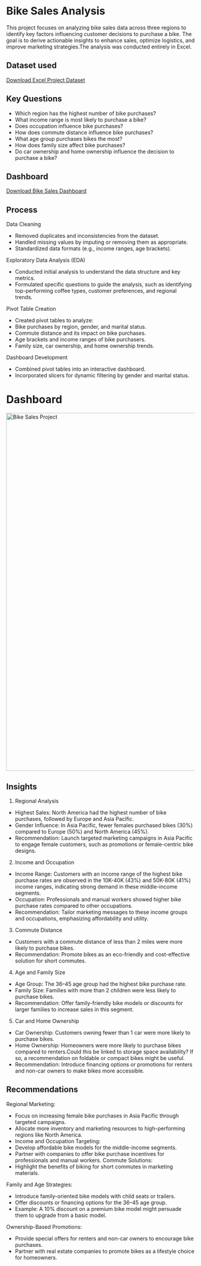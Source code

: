 # Bike Sales Analysis
This project focuses on analyzing bike sales data across three regions to identify key factors influencing customer decisions to purchase a bike. The goal is to derive actionable insights to enhance sales, optimize logistics, and improve marketing strategies.The analysis was conducted entirely in Excel.


## Dataset used 

<a href="https://github.com/sara-sgit/Bike_sales_Analysis/blob/main/Excel%20Project%20Dataset.xlsx" target="_blank">Download Excel Project Dataset</a>



## Key Questions
- Which region has the highest number of bike purchases?
- What income range is most likely to purchase a bike?
- Does occupation influence bike purchases?
- How does commute distance influence bike purchases?
- What age group purchases bikes the most?
- How does family size affect bike purchases?
- Do car ownership and home ownership influence the decision to purchase a bike?

## Dashboard
  <a href="https://github.com/sara-sgit/Bike_sales_Analysis/blob/main/Bike%20sales%20Analysis.xlsx" target="_blank">Download Bike Sales Dashboard </a>



## Process
Data Cleaning

- Removed duplicates and inconsistencies from the dataset.
- Handled missing values by imputing or removing them as appropriate.
- Standardized data formats (e.g., income ranges, age brackets).

Exploratory Data Analysis (EDA)

-  Conducted initial analysis to understand the data structure and key metrics.
-  Formulated specific questions to guide the analysis, such as identifying top-performing coffee types, customer preferences, and regional trends.

Pivot Table Creation


- Created pivot tables to analyze:
- Bike purchases by region, gender, and marital status.
- Commute distance and its impact on bike purchases.
- Age brackets and income ranges of bike purchasers.
- Family size, car ownership, and home ownership trends.

Dashboard Development
- Combined pivot tables into an interactive dashboard.
- Incorporated slicers for dynamic filtering by gender and marital status.
  
# Dashboard 

 <img width="956" alt="Bike Sales Project" src="https://github.com/user-attachments/assets/3cdb2507-5b4a-4636-8ee2-3aef545a93aa" />



## Insights

1. Regional Analysis
- Highest Sales: North America had the highest number of bike purchases, followed by Europe and Asia Pacific.
- Gender Influence: In Asia Pacific, fewer females purchased bikes (30%) compared to Europe (50%) and North America (45%).
- Recommendation: Launch targeted marketing campaigns in Asia Pacific to engage female customers, such as promotions or female-centric bike designs.

2. Income and Occupation
- Income Range: Customers with an income range of the highest bike purchase rates are observed in the 10K-40K (43%) and 50K-80K (41%) income ranges, indicating strong demand in these middle-income segments.
- Occupation: Professionals and manual workers showed higher bike purchase rates compared to other occupations.
- Recommendation: Tailor marketing messages to these income groups and occupations, emphasizing affordability and utility.
3. Commute Distance
- Customers with a commute distance of less than 2 miles were more likely to purchase bikes.
- Recommendation: Promote bikes as an eco-friendly and cost-effective solution for short commutes.

4. Age and Family Size
- Age Group: The 36–45 age group had the highest bike purchase rate.
- Family Size: Families with more than 2 children were less likely to purchase bikes.
- Recommendation: Offer family-friendly bike models or discounts for larger families to increase sales in this segment.

5. Car and Home Ownership
- Car Ownership: Customers owning fewer than 1 car were more likely to purchase bikes.
- Home Ownership: Homeowners were more likely to purchase bikes compared to renters.Could this be linked to storage space availability? If so, a recommendation on foldable or compact bikes might be useful.
- Recommendation: Introduce financing options or promotions for renters and non-car owners to make bikes more accessible.

## Recommendations

Regional Marketing:
- Focus on increasing female bike purchases in Asia Pacific through targeted campaigns.
- Allocate more inventory and marketing resources to high-performing regions like North America.
- Income and Occupation Targeting:
- Develop affordable bike models for the middle-income segments.
- Partner with companies to offer bike purchase incentives for professionals and manual workers.
Commute Solutions:
- Highlight the benefits of biking for short commutes in marketing materials.

Family and Age Strategies:
- Introduce family-oriented bike models with child seats or trailers.
- Offer discounts or financing options for the 36–45 age group.
- Example: A 10% discount on a premium bike model might persuade them to upgrade from a basic model.


Ownership-Based Promotions:
- Provide special offers for renters and non-car owners to encourage bike purchases.
- Partner with real estate companies to promote bikes as a lifestyle choice for homeowners.












